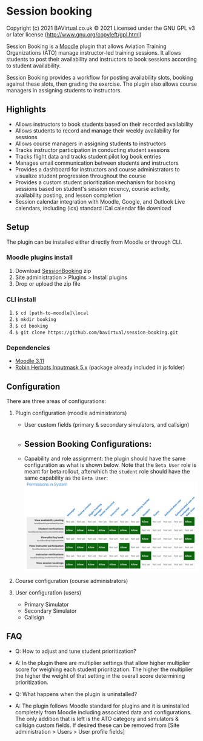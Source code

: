 # Session booking

Copyright (c) 2021 BAVirtual.co.uk © 2021 Licensed under the GNU GPL v3 or later license (<http://www.gnu.org/copyleft/gpl.html>)

Session Booking is a [Moodle](https://moodle.org/) plugin that allows Aviation Training Organizations (ATO) manage instructor-led training sessions. It allows students to post their availability and instructors to book sessions according to student availability.

Session Booking provides a workflow for posting availability slots, booking against these slots, then grading the exercise. The plugin also allows course managers in assigning students to instructors.

## Highlights

- Allows instructors to book students based on their recorded availability
- Allows students to record and manage their weekly availability for sessions
- Allows course managers in assigning students to instructors
- Tracks instructor participation in conducting student sessions
- Tracks flight data and tracks student pilot log book entries
- Manages email communication between students and instructors
- Provides a dashboard for instructors and course administrators to visualize student progression throughout the course
- Provides a custom student prioritization mechanism for booking sessions based on student's session recency, course activity, availability posting, and lesson completion
- Session calendar integration with Moodle, Google, and Outlook Live calendars, including (ics) standard iCal calendar file download

## Setup

The plugin can be installed either directly from Moodle or through CLI.

### Moodle plugins install

1. Download [SessionBooking](https://github.com/bavirtual/session-booking/archive/refs/heads/main.zip) zip
2. Site administration > Plugins > Install plugins
3. Drop or upload the zip file

### CLI install

1. `$ cd [path-to-moodle]\local`
2. `$ mkdir booking`
3. `$ cd booking`
4. `$ git clone https://github.com/bavirtual/session-booking.git`

### Dependencies

- [Moodle 3.11](https://moodle.org/)
- [Robin Herbots Inputmask 5.x](https://github.com/RobinHerbots/Inputmask) (package already included in js folder)

## Configuration

There are three areas of configurations:

1. Plugin configuration (moodle administrators)

   - User custom fields (primary & secondary simulators, and callsign)
   - ## Session Booking Configurations:
   - Capability and role assignment: the plugin should have the same configuration as what is shown below. Note that the `Beta User` role is meant for beta rollout, afterwhich the `student` role should have the same capability as the `Beta User`:
     <img src="pix/capability.png" alt="capabilities">

2. Course configuration (course administrators)

3. User configuration (users)
   - Primary Simulator
   - Secondary Simulator
   - Callsign

## FAQ

- Q: How to adjust and tune student prioritization?
- A: In the plugin there are multiplier settings that allow higher multiplier score for weighing each student prioritization. The higher the multiplier the higher the weight of that setting in the overall score determining prioritization.

- Q: What happens when the plugin is uninstalled?
- A: The plugin follows Moodle standard for plugins and it is uninstalled completely from Moodle including associated data and configurations. The only addition that is left is the ATO category and simulators & callsign custom fields. If desired these can be removed from [Site administration > Users > User profile fields]

